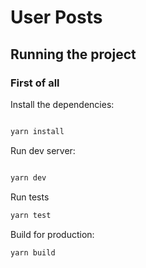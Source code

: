 
# User Posts



## Running the project

### First of all



Install the dependencies:



```sh

yarn install

```



Run dev server:



```sh

yarn dev

```


Run tests



```sh
yarn test
```


Build for production:



```sh
yarn build
```
